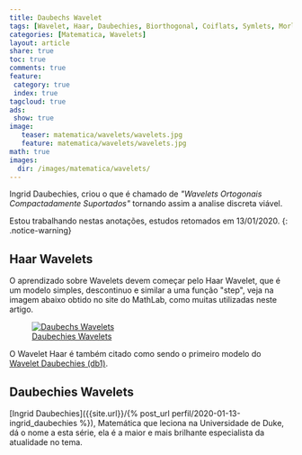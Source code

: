 ```yaml
---
title: Daubechs Wavelet
tags: [Wavelet, Haar, Daubechies, Biorthogonal, Coiflats, Symlets, Morlet, Mexican Hat, Meyer]
categories: [Matematica, Wavelets]
layout: article
share: true
toc: true
comments: true
feature:
 category: true
 index: true
tagcloud: true
ads: 
 show: true
image:
   teaser: matematica/wavelets/wavelets.jpg
   feature: matematica/wavelets/wavelets.jpg
math: true
images:
  dir: /images/matematica/wavelets/
---
```


Ingrid Daubechies, criou o que é chamado de _*"Wavelets Ortogonais Compactadamente Suportados"*_ tornando assim a analise discreta viável.

<!--more-->

Estou trabalhando nestas anotações, estudos retomados em 13/01/2020.
{: .notice-warning}

## Haar Wavelets

O aprendizado sobre Wavelets devem começar pelo Haar Wavelet, que é um modelo simples, descontinuo e similar a uma função "step", veja na imagem abaixo obtido no site do MathLab, como muitas utilizadas neste artigo.

<figure class="image">
   <a href="{{site.url}}/{%post_url 2020-01-14-daubechs-wavelets %}"> <img src="{{site.url}}/{{page.images.dir}}/ch01_intro36-daubechs.gif" alt="Daubechs Wavelets" ></a>
   <figcaption><a href="{{site.url}}/{%post_url 2020-01-14-daubechs-wavelets %}" alt="Daubechies Wavelets">Daubechies Wavelets</a></figcaption>
</figure>

O Wavelet Haar é também citado como sendo o primeiro modelo do [Wavelet Daubechies (db1)](@daubechies-wavelets).

## Daubechies Wavelets

[Ingrid Daubechies]({{site.url}}/{% post_url perfil/2020-01-13-ingrid_daubechies %}), Matemática que leciona na Universidade de Duke, dá o nome a esta série, ela é a maior e mais brilhante especialista da atualidade no tema.


